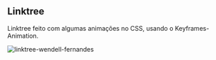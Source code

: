 ## Linktree

Linktree feito com algumas animações no CSS, usando o Keyframes-Animation.

![linktree-wendell-fernandes](https://user-images.githubusercontent.com/102330689/177979550-ea34eb49-7525-42e7-a230-a7d3f7e6e2ea.gif)
